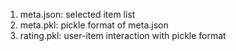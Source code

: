 1. meta.json: selected item list
2. meta.pkl: pickle format of meta.json
3. rating.pkl: user-item interaction with pickle format